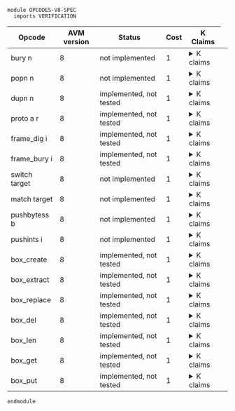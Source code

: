 ```k
module OPCODES-V8-SPEC
  imports VERIFICATION
```

<table>

<thead>
<tr><th> Opcode </th><th> AVM version </th><th> Status </th><th> Cost </th><th> K Claims </th></tr>
</thead>

<tbody>

<!----------------------------------------------------------------------------->

<tr><td> bury n </td><td> 8 </td><td> not implemented </td><td> 1  </td>
<td><details>
<summary>K claims</summary>

</details>
<td></tr>

<!----------------------------------------------------------------------------->

<tr><td> popn n </td><td> 8 </td><td> not implemented </td><td> 1 </td>
<td><details>
<summary>K claims</summary>

</details>
</td></tr>

<!----------------------------------------------------------------------------->

<tr><td> dupn n </td><td> 8 </td><td> implemented, not tested </td><td> 1 </td>
<td><details>
<summary>K claims</summary>

</details>
</td></tr>

<!----------------------------------------------------------------------------->

<tr><td> proto a r </td><td> 8 </td><td> implemented, not tested </td><td> 1 </td>
<td><details>
<summary>K claims</summary>

</details>
</td></tr>

<!----------------------------------------------------------------------------->

<tr><td> frame_dig i </td><td> 8 </td><td> implemented, not tested  </td><td> 1 </td>
<td><details>
<summary>K claims</summary>

</details>
</td></tr>

<!----------------------------------------------------------------------------->

<tr><td> frame_bury i </td><td> 8 </td><td> implemented, not tested  </td><td> 1 </td>
<td><details>
<summary>K claims</summary>

</details>
</td></tr>

<!----------------------------------------------------------------------------->

<tr><td> switch target </td><td> 8 </td><td> not implemented </td><td> 1 </td>
<td><details>
<summary>K claims</summary>

</details>
</td></tr>

<!----------------------------------------------------------------------------->

<tr><td> match target </td><td> 8 </td><td> not implemented </td><td> 1 </td>
<td><details>
<summary>K claims</summary>

</details>
</td></tr>

<!----------------------------------------------------------------------------->

<tr><td> pushbytess b </td><td> 8 </td><td> not implemented </td><td> 1 </td>
<td><details>
<summary>K claims</summary>

</details>
</td></tr>

<!----------------------------------------------------------------------------->

<tr><td> pushints i </td><td> 8 </td><td> not implemented </td><td> 1 </td>
<td><details>
<summary>K claims</summary>

</details>
</td></tr>

<!----------------------------------------------------------------------------->

<tr><td> box_create </td><td> 8 </td><td> implemented, not tested </td><td> 1 </td>
<td><details>
<summary>K claims</summary>

</details>
</td></tr>

<!----------------------------------------------------------------------------->

<tr><td> box_extract </td><td> 8 </td><td> implemented, not tested </td><td> 1 </td>
<td><details>
<summary>K claims</summary>

</details>
</td></tr>

<!----------------------------------------------------------------------------->

<tr><td> box_replace </td><td> 8 </td><td> implemented, not tested </td><td> 1 </td>
<td><details>
<summary>K claims</summary>

</details>
</td></tr>

<!----------------------------------------------------------------------------->

<tr><td> box_del </td><td> 8 </td><td> implemented, not tested </td><td> 1 </td>
<td><details>
<summary>K claims</summary>

</details>
</td></tr>

<!----------------------------------------------------------------------------->

<tr><td> box_len </td><td> 8 </td><td> implemented, not tested </td><td> 1 </td>
<td><details>
<summary>K claims</summary>

</details>
</td></tr>

<!----------------------------------------------------------------------------->

<tr><td> box_get </td><td> 8 </td><td> implemented, not tested </td><td> 1 </td>
<td><details>
<summary>K claims</summary>

</details>
</td></tr>

<!----------------------------------------------------------------------------->

<tr><td> box_put </td><td> 8 </td><td> implemented, not tested </td><td> 1 </td>
<td><details>
<summary>K claims</summary>

</details>
</td></tr>

<!----------------------------------------------------------------------------->

</tbody>
</table>

```k
endmodule
```
